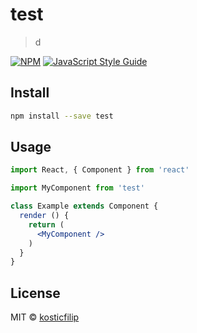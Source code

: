 # test

> d

[![NPM](https://img.shields.io/npm/v/test.svg)](https://www.npmjs.com/package/test) [![JavaScript Style Guide](https://img.shields.io/badge/code_style-standard-brightgreen.svg)](https://standardjs.com)

## Install

```bash
npm install --save test
```

## Usage

```jsx
import React, { Component } from 'react'

import MyComponent from 'test'

class Example extends Component {
  render () {
    return (
      <MyComponent />
    )
  }
}
```

## License

MIT © [kosticfilip](https://github.com/kosticfilip)
